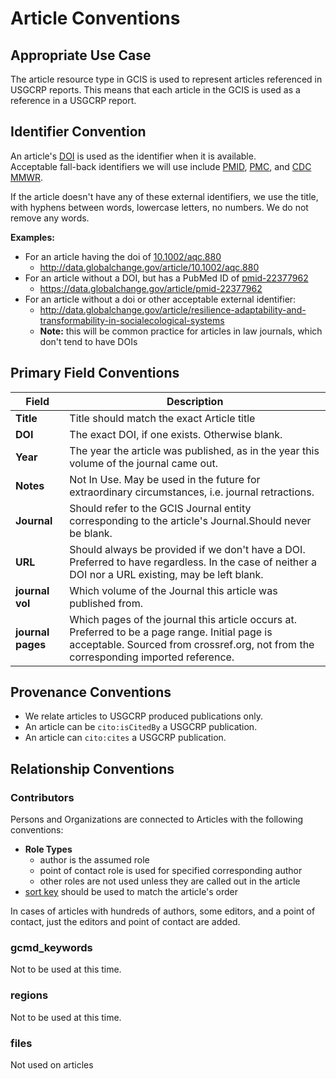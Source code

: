 # Article Conventions

## Appropriate Use Case

The article resource type in GCIS is used to represent articles referenced in USGCRP reports. This means that each article in the GCIS is used as a reference in a USGCRP report.


## Identifier Convention

An article's [DOI](../external_conventions/doi.md) is used as the identifier when it is available.  
Acceptable fall-back identifiers we will use include [PMID](https://www.ncbi.nlm.nih.gov/pmc/pmctopmid/), [PMC](https://www.ncbi.nlm.nih.gov/pmc/pmctopmid/), and [CDC MMWR](https://www.cdc.gov/mmwr/about.html).

If the article doesn't have any of these external identifiers, we use the title, with hyphens between words, lowercase letters, no numbers. We do not remove any words.

**Examples:**
   * For an article having the doi of [10.1002/aqc.880](http://data.globalchange.gov/article/10.1002/aqc.880)
      * http://data.globalchange.gov/article/10.1002/aqc.880
   * For an article without a DOI, but has a PubMed ID of [pmid-22377962](https://data.globalchange.gov/article/pmid-22377962)
      * https://data.globalchange.gov/article/pmid-22377962
   * For an article without a doi or other acceptable external identifier:
      * http://data.globalchange.gov/article/resilience-adaptability-and-transformability-in-socialecological-systems
      * **Note:** this will be common practice for articles in law journals, which don't tend to have DOIs

## Primary Field Conventions

| Field | Description |
|-------|------------- | 
|**Title**|Title should match the exact Article title|
|**DOI**|The exact DOI, if one exists. Otherwise blank.|
|**Year**|The year the article was published, as in the year this volume of the journal came out.|
|**Notes**|Not In Use.  May be used in the future for extraordinary circumstances, i.e. journal retractions.|
|**Journal**|Should refer to the GCIS Journal entity corresponding to the article's Journal.Should never be blank.|
|**URL**|Should always be provided if we don't have a DOI.  Preferred to have regardless.  In the case of neither a DOI nor a URL existing, may be left blank.|
|**journal vol**|Which volume of the Journal this article was published from.| Sourced from crossref.org, not from the corresponding imported reference.|
|**journal pages** |Which pages of the journal this article occurs at.  Preferred to be a page range. Initial page is acceptable. Sourced from crossref.org, not from the corresponding imported reference.|

## Provenance Conventions

- We relate articles to USGCRP produced publications only.  
- An article can be `cito:isCitedBy` a USGCRP publication.  
- An article can `cito:cites` a USGCRP publication.

## Relationship Conventions


### Contributors

Persons and Organizations are connected to Articles with the following conventions:
  * **Role Types**
    * author is the assumed role
    * point of contact role is used for specified corresponding author
    * other roles are not used unless they are called out in the article
  * [sort key](https://github.com/USGCRP/gcis-conventions/blob/master/gcis_resources/Defaults.md#sort-key) should be used to match the article's order
 
In cases of articles with hundreds of authors, some editors, and a point of contact, just the editors and point of contact  are added.
### gcmd_keywords
Not to be used at this time.
### regions
Not to be used at this time.
### files
Not used on articles
